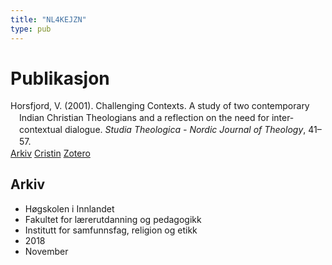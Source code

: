```yaml
---
title: "NL4KEJZN"
type: pub
---
```

<h1>Publikasjon</h1>
<article id="csl-bib-container-NL4KEJZN" class="csl-bib-container">
  <div class="csl-bib-body" style="line-height: 1.35; padding-left: 1em; text-indent:-1em;">
  <div class="csl-entry">Horsfjord, V. (2001). Challenging Contexts. A study of two contemporary Indian Christian Theologians and a reflection on the need for inter-contextual dialogue. <i>Studia Theologica - Nordic Journal of Theology</i>, 41&#x2013;57.</div>
</div>
  <div class="csl-bib-buttons">
    <a href="#taxonomy-article-NL4KEJZN" class="csl-bib-button">Arkiv</a>
    <a href="https://app.cristin.no/results/show.jsf?id=1626814" alt="Cristin URL" class="csl-bib-button">Cristin</a>
    <a href="http://zotero.org/groups/5402882/items/NL4KEJZN" alt="Zotero URL" class="csl-bib-button">Zotero</a>
  </div>
  <div id="csl-bib-meta-container-NL4KEJZN"></div>
</article>
<div id="csl-bib-meta-NL4KEJZN" class="csl-bib-meta">
  <article id="taxonomy-article-NL4KEJZN" class="taxonomy-article">
    <h1>Arkiv</h1>
    <ul>
      <li>Høgskolen i Innlandet</li>
      <li>Fakultet for lærerutdanning og pedagogikk</li>
      <li>Institutt for samfunnsfag, religion og etikk</li>
      <li>2018</li>
      <li>November</li>
    </ul>
  </article>
</div>
